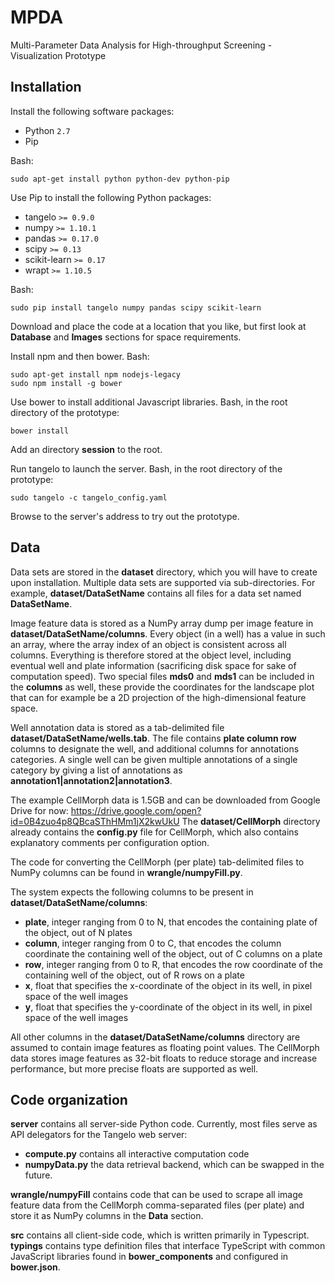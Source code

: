 # MPDA
Multi-Parameter Data Analysis for High-throughput Screening - Visualization Prototype

## Installation
Install the following software packages:
- Python `2.7`
- Pip

Bash:
```
sudo apt-get install python python-dev python-pip
```

Use Pip to install the following Python packages:
- tangelo `>= 0.9.0`
- numpy `>= 1.10.1`
- pandas `>= 0.17.0`
- scipy `>= 0.13`
- scikit-learn `>= 0.17`
- wrapt `>= 1.10.5`


Bash:
```
sudo pip install tangelo numpy pandas scipy scikit-learn
```

Download and place the code at a location that you like, but first look at __Database__ and __Images__ sections for space requirements.

Install npm and then bower. Bash:
```
sudo apt-get install npm nodejs-legacy
sudo npm install -g bower
```

Use bower to install additional Javascript libraries. Bash, in the root directory of the prototype:
```
bower install
```

Add an directory __session__ to the root.

Run tangelo to launch the server. Bash, in the root directory of the prototype:
```
sudo tangelo -c tangelo_config.yaml
```

Browse to the server's address to try out the prototype.

## Data
Data sets are stored in the __dataset__ directory, which you will have to create upon installation. Multiple data sets are supported via sub-directories. For example, __dataset/DataSetName__ contains all files for a data set named __DataSetName__.

Image feature data is stored as a NumPy array dump per image feature in __dataset/DataSetName/columns__. Every object (in a well) has a value in such an array, where the array index of an object is consistent across all columns. Everything is therefore stored at the object level, including eventual well and plate information (sacrificing disk space for sake of computation speed). Two special files __mds0__ and __mds1__ can be included in the __columns__ as well, these provide the coordinates for the landscape plot that can for example be a 2D projection of the high-dimensional feature space.

Well annotation data is stored as a tab-delimited file __dataset/DataSetName/wells.tab__. The file contains __plate   column  row__ columns to designate the well, and additional columns for annotations categories. A single well can be given multiple annotations of a single category by giving a list of annotations as __annotation1|annotation2|annotation3__.

The example CellMorph data is 1.5GB and can be downloaded from Google Drive for now: https://drive.google.com/open?id=0B4zuo4p8QBcaSThHMm1jX2kwUkU
The __dataset/CellMorph__ directory already contains the __config.py__ file for CellMorph, which also contains explanatory comments per configuration option.

The code for converting the CellMorph (per plate) tab-delimited files to NumPy columns can be found in __wrangle/numpyFill.py__.

The system expects the following columns to be present in __dataset/DataSetName/columns__:
- __plate__, integer ranging from 0 to N, that encodes the containing plate of the object, out of N plates
- __column__, integer ranging from 0 to C, that encodes the column coordinate the containing well of the object, out of C columns on a plate
- __row__, integer ranging from 0 to R, that encodes the row coordinate of the containing well of the object, out of R rows on a plate
- __x__, float that specifies the x-coordinate of the object in its well, in pixel space of the well images
- __y__, float that specifies the y-coordinate of the object in its well, in pixel space of the well images

All other columns in the __dataset/DataSetName/columns__ directory are assumed to contain image features as floating point values. The CellMorph data stores image features as 32-bit floats to reduce storage and increase performance, but more precise floats are supported as well.

## Code organization
__server__ contains all server-side Python code. Currently, most files serve as API delegators for the Tangelo web server:
- __compute.py__ contains all interactive computation code
- __numpyData.py__ the data retrieval backend, which can be swapped in the future.

__wrangle/numpyFill__ contains code that can be used to scrape all image feature data from the CellMorph comma-separated files (per plate) and store it as NumPy columns in the __Data__ section.

__src__ contains all client-side code, which is written primarily in Typescript. __typings__ contains type definition files that interface TypeScript with common JavaScript libraries found in __bower_components__ and configured in __bower.json__.